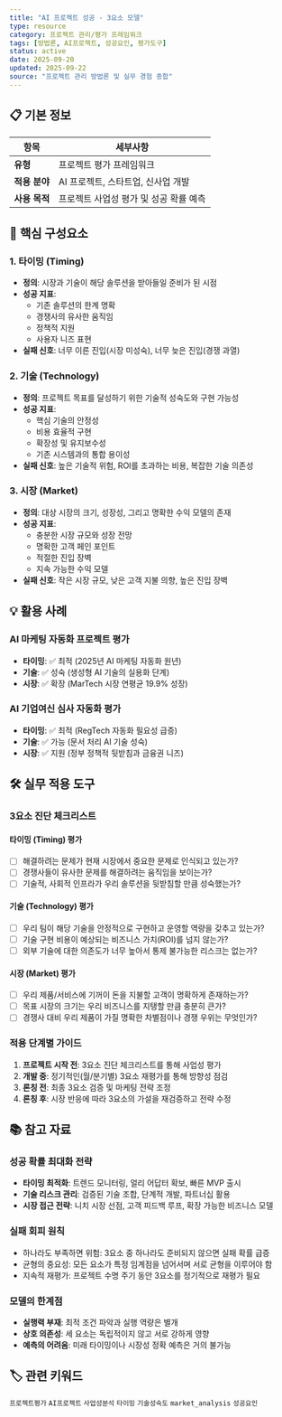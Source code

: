 ```yaml
---
title: "AI 프로젝트 성공 - 3요소 모델"
type: resource
category: 프로젝트 관리/평가 프레임워크
tags: [방법론, AI프로젝트, 성공요인, 평가도구]
status: active
date: 2025-09-20
updated: 2025-09-22
source: "프로젝트 관리 방법론 및 실무 경험 종합"
---
```


## 📋 기본 정보
| 항목 | 세부사항 |
|------|----------|
| **유형** | 프로젝트 평가 프레임워크 |
| **적용 분야** | AI 프로젝트, 스타트업, 신사업 개발 |
| **사용 목적** | 프로젝트 사업성 평가 및 성공 확률 예측 |

## 🔧 핵심 구성요소

### 1. 타이밍 (Timing)
- **정의**: 시장과 기술이 해당 솔루션을 받아들일 준비가 된 시점
- **성공 지표**:
  - 기존 솔루션의 한계 명확
  - 경쟁사의 유사한 움직임
  - 정책적 지원
  - 사용자 니즈 표현
- **실패 신호**: 너무 이른 진입(시장 미성숙), 너무 늦은 진입(경쟁 과열)

### 2. 기술 (Technology)
- **정의**: 프로젝트 목표를 달성하기 위한 기술적 성숙도와 구현 가능성
- **성공 지표**:
  - 핵심 기술의 안정성
  - 비용 효율적 구현
  - 확장성 및 유지보수성
  - 기존 시스템과의 통합 용이성
- **실패 신호**: 높은 기술적 위험, ROI를 초과하는 비용, 복잡한 기술 의존성

### 3. 시장 (Market)
- **정의**: 대상 시장의 크기, 성장성, 그리고 명확한 수익 모델의 존재
- **성공 지표**:
  - 충분한 시장 규모와 성장 전망
  - 명확한 고객 페인 포인트
  - 적절한 진입 장벽
  - 지속 가능한 수익 모델
- **실패 신호**: 작은 시장 규모, 낮은 고객 지불 의향, 높은 진입 장벽

## 💡 활용 사례

### AI 마케팅 자동화 프로젝트 평가
- **타이밍**: ✅ 최적 (2025년 AI 마케팅 자동화 원년)
- **기술**: ✅ 성숙 (생성형 AI 기술의 실용화 단계)
- **시장**: ✅ 확장 (MarTech 시장 연평균 19.9% 성장)

### AI 기업여신 심사 자동화 평가
- **타이밍**: ✅ 최적 (RegTech 자동화 필요성 급증)
- **기술**: ✅ 가능 (문서 처리 AI 기술 성숙)
- **시장**: ✅ 지원 (정부 정책적 뒷받침과 금융권 니즈)

## 🛠️ 실무 적용 도구

### 3요소 진단 체크리스트

#### 타이밍 (Timing) 평가
- [ ] 해결하려는 문제가 현재 시장에서 중요한 문제로 인식되고 있는가?
- [ ] 경쟁사들이 유사한 문제를 해결하려는 움직임을 보이는가?
- [ ] 기술적, 사회적 인프라가 우리 솔루션을 뒷받침할 만큼 성숙했는가?

#### 기술 (Technology) 평가
- [ ] 우리 팀이 해당 기술을 안정적으로 구현하고 운영할 역량을 갖추고 있는가?
- [ ] 기술 구현 비용이 예상되는 비즈니스 가치(ROI)를 넘지 않는가?
- [ ] 외부 기술에 대한 의존도가 너무 높아서 통제 불가능한 리스크는 없는가?

#### 시장 (Market) 평가
- [ ] 우리 제품/서비스에 기꺼이 돈을 지불할 고객이 명확하게 존재하는가?
- [ ] 목표 시장의 크기는 우리 비즈니스를 지탱할 만큼 충분히 큰가?
- [ ] 경쟁사 대비 우리 제품이 가질 명확한 차별점이나 경쟁 우위는 무엇인가?

### 적용 단계별 가이드
1. **프로젝트 시작 전**: 3요소 진단 체크리스트를 통해 사업성 평가
2. **개발 중**: 정기적인(월/분기별) 3요소 재평가를 통해 방향성 점검
3. **론칭 전**: 최종 3요소 검증 및 마케팅 전략 조정
4. **론칭 후**: 시장 반응에 따라 3요소의 가설을 재검증하고 전략 수정

## 📚 참고 자료

### 성공 확률 최대화 전략
- **타이밍 최적화**: 트렌드 모니터링, 얼리 어답터 확보, 빠른 MVP 출시
- **기술 리스크 관리**: 검증된 기술 조합, 단계적 개발, 파트너십 활용
- **시장 접근 전략**: 니치 시장 선점, 고객 피드백 루프, 확장 가능한 비즈니스 모델

### 실패 회피 원칙
- 하나라도 부족하면 위험: 3요소 중 하나라도 준비되지 않으면 실패 확률 급증
- 균형의 중요성: 모든 요소가 특정 임계점을 넘어서며 서로 균형을 이루어야 함
- 지속적 재평가: 프로젝트 수명 주기 동안 3요소를 정기적으로 재평가 필요

### 모델의 한계점
- **실행력 부재**: 최적 조건 파악과 실행 역량은 별개
- **상호 의존성**: 세 요소는 독립적이지 않고 서로 강하게 영향
- **예측의 어려움**: 미래 타이밍이나 시장성 정확 예측은 거의 불가능

## 🏷️ 관련 키워드
`프로젝트평가` `AI프로젝트` `사업성분석` `타이밍` `기술성숙도` `market_analysis` `성공요인`